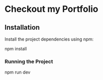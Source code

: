 # Checkout my Portfolio

## Installation

Install the project dependencies using npm:

npm install

### Running the Project

npm run dev
